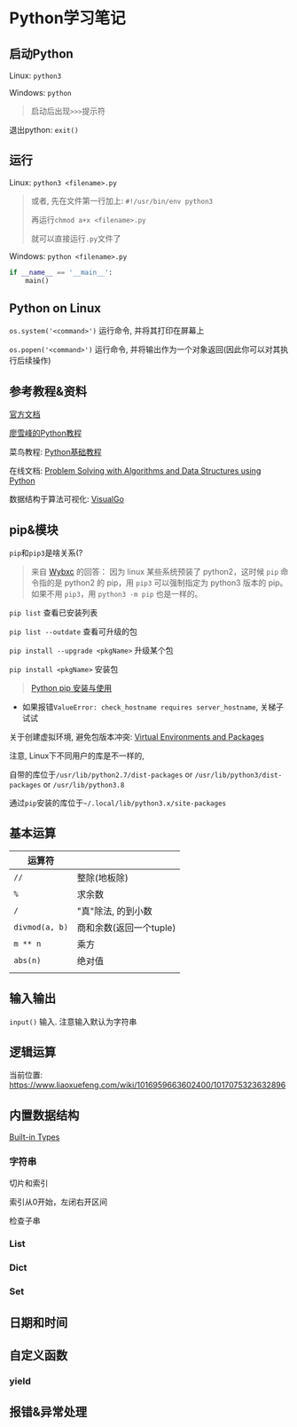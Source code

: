 # Python学习笔记

## 启动Python

Linux: `python3`

Windows: `python`

> 启动后出现`>>>`提示符

退出python: `exit()`



## 运行

Linux: `python3 <filename>.py`

> 或者, 先在文件第一行加上: `#!/usr/bin/env python3`
>
> 再运行`chmod a+x <filename>.py`
>
> 就可以直接运行`.py`文件了

Windows: `python <filename>.py`



```python
if __name__ == '__main__':
    main()
```





## Python on Linux

`os.system('<command>')` 运行命令, 并将其打印在屏幕上

`os.popen('<command>')` 运行命令, 并将输出作为一个对象返回(因此你可以对其执行后续操作)



## 参考教程&资料

[官方文档](https://docs.python.org/3/)

[廖雪峰的Python教程](https://www.liaoxuefeng.com/wiki/1016959663602400)

菜鸟教程: [Python基础教程](https://www.runoob.com/python/python-tutorial.html)

在线文档: [Problem Solving with Algorithms and Data Structures using Python](https://runestone.academy/runestone/books/published/pythonds/index.html)

数据结构于算法可视化: [VisualGo](https://visualgo.net/en)



## pip&模块

`pip`和`pip3`是啥关系(?

> 来自 [Wybxc](https://github.com/Wybxc) 的回答：
> 因为 linux 某些系统预装了 python2，这时候 `pip` 命令指的是 python2 的 pip，用 `pip3` 可以强制指定为 python3 版本的 pip。
> 如果不用 `pip3`，用 `python3 -m pip` 也是一样的。

`pip list` 查看已安装列表

`pip list --outdate` 查看可升级的包

`pip install --upgrade <pkgName>` 升级某个包

`pip install <pkgName>` 安装包

> [Python pip 安装与使用](https://www.runoob.com/w3cnote/python-pip-install-usage.html)

- 如果报错`ValueError: check_hostname requires server_hostname`, 关梯子试试



关于创建虚拟环境, 避免包版本冲突: [Virtual Environments and Packages](https://docs.python.org/3/tutorial/venv.html)



注意, Linux下不同用户的库是不一样的, 

自带的库位于`/usr/lib/python2.7/dist-packages` or `/usr/lib/python3/dist-packages` or `/usr/lib/python3.8`

通过`pip`安装的库位于`~/.local/lib/python3.x/site-packages`







## 基本运算

| 运算符         |                         |
| -------------- | ----------------------- |
| `//`           | 整除(地板除)            |
| `%`            | 求余数                  |
| `/`            | "真"除法, 的到小数      |
| `divmod(a, b)` | 商和余数(返回一个tuple) |
| `m ** n`       | 乘方                    |
| `abs(n)`       | 绝对值                  |
|                |                         |



## 输入输出

`input()`  输入. 注意输入默认为字符串



## 逻辑运算





当前位置: https://www.liaoxuefeng.com/wiki/1016959663602400/1017075323632896



## 内置数据结构

[Built-in Types](https://docs.python.org/3/library/stdtypes.html)

### 字符串

切片和索引

索引从0开始，左闭右开区间



检查子串



### List



### Dict



### Set





## 日期和时间





## 自定义函数







### yield





## 报错&异常处理



